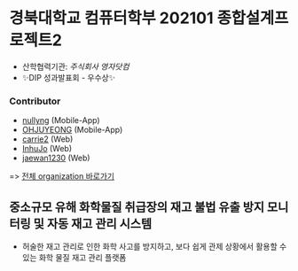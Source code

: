 # 경북대학교 컴퓨터학부 202101 종합설계프로젝트2
* 산학협력기관: *주식회사 영자닷컴*
* :sparkles:DIP 성과발표회 - 우수상:sparkles:

### Contributor
* [nullyng](https://github.com/nullyng) (Mobile-App)
* [OHJUYEONG](https://github.com/OHJUYEONG) (Mobile-App)
* [carrie2](https://github.com/carrie2) (Web)
* [InhuJo](https://github.com/InhuJo) (Web)
* [jaewan1230](https://github.com/jaewan1230) (Web)

=> [전체 organization 바로가기](https://github.com/CDP2-4)


## 중소규모 유해 화학물질 취급장의 재고 불법 유출 방지 모니터링 및 자동 재고 관리 시스템
* 허술한 재고 관리로 인한 화학 사고를 방지하고, 보다 쉽게 관제 상황에서 활용할 수 있는 화학 물질 재고 관리 플랫폼
